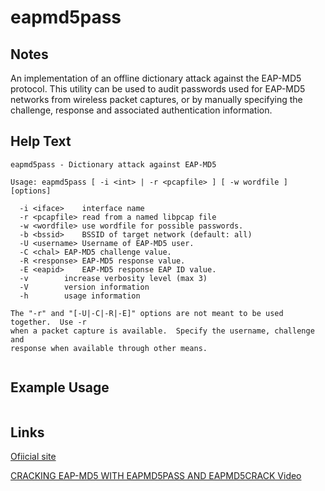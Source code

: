 # eapmd5pass

Notes
-------
An implementation of an offline dictionary attack against the EAP-MD5 protocol. 
This utility can be used to audit passwords used for EAP-MD5 networks from wireless packet captures, or by manually specifying the challenge, response and associated authentication information.



Help Text
-------
```
eapmd5pass - Dictionary attack against EAP-MD5

Usage: eapmd5pass [ -i <int> | -r <pcapfile> ] [ -w wordfile ] [options]

  -i <iface>	interface name
  -r <pcapfile>	read from a named libpcap file
  -w <wordfile>	use wordfile for possible passwords.
  -b <bssid>	BSSID of target network (default: all)
  -U <username>	Username of EAP-MD5 user.
  -C <chal>	EAP-MD5 challenge value.
  -R <response>	EAP-MD5 response value.
  -E <eapid>	EAP-MD5 response EAP ID value.
  -v		increase verbosity level (max 3)
  -V		version information
  -h		usage information

The "-r" and "[-U|-C|-R|-E]" options are not meant to be used together.  Use -r
when a packet capture is available.  Specify the username, challenge and
response when available through other means.


```

Example Usage
-------


```

```

Links
-------
[Ofiicial site](http://www.willhackforsushi.com/?page_id=67) 

[CRACKING EAP-MD5 WITH EAPMD5PASS AND EAPMD5CRACK Video](http://www.securitytube.net/video/2008)
